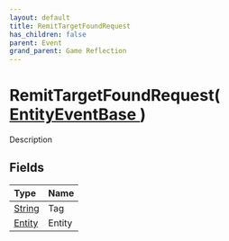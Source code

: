 ```yaml
---
layout: default
title: RemitTargetFoundRequest
has_children: false
parent: Event
grand_parent: Game Reflection
---
```

# RemitTargetFoundRequest( [ EntityEventBase ](/docs/game-reflection/events/entity_event_base) )
Description 

## Fields

| Type | Name |
|:-------------|:--------------|
| [String](/docs/game-reflection/components/string) | Tag |
| [Entity](/docs/game-reflection/classes/entity) | Entity |

